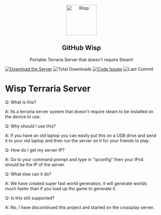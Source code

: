 <p align="center">
 <img width="100px" src="https://cdn.discordapp.com/attachments/850527489075970108/850758143524732938/Wisp_Logo.png" align="center" alt="Wisp" />
 <h2 align="center">GitHub Wisp</h2>
 <p align="center">Portable Terraria Server that doesn't require Steam!</p>
</p>

[![Download the Server](https://img.shields.io/badge/download-server-brightgreen?style=for-the-badge "Download")](https://github-releases.githubusercontent.com/373974912/631bc600-c567-11eb-91f4-4dc10cd8688b?X-Amz-Algorithm=AWS4-HMAC-SHA256&X-Amz-Credential=AKIAIWNJYAX4CSVEH53A%2F20210604%2Fus-east-1%2Fs3%2Faws4_request&X-Amz-Date=20210604T230913Z&X-Amz-Expires=300&X-Amz-Signature=2e89ed880ed8cae3fc1d26417ad40c8bae367cbd81e6e179ad797415ff1c98a1&X-Amz-SignedHeaders=host&actor_id=76829210&key_id=0&repo_id=373974912&response-content-disposition=attachment%3B%20filename%3DWindows-Wisp-Server.rar&response-content-type=application%2Foctet-stream "Download")
![Total Downloads](https://img.shields.io/github/downloads/PringleCPP/Wisp-Terraria-Server/total?style=for-the-badge)
[![Code Issues](https://img.shields.io/github/issues/PringleCPP/Wisp-Terraria-Server?color=red&label=Code%20Issues&style=for-the-badge)](https://google.com)
![Last Commit](https://img.shields.io/github/last-commit/PringleCPP/Wisp-Terraria-Server?style=for-the-badge)

# Wisp Terraria Server

Q: What is this?

A: Its a terraria server system that doesn't require steam to be installed on the device to use.

Q: Why should I use this?

A: If you have an old laptop you can easily put this on a USB drive and send it to your old laptop and then run the server on it for your friends to play.

Q: How do I get my server IP?

A: Go to your command prompt and type in "ipconfig" then your IPv4 should be the IP of the server.

Q: What else can it do?

A: We have created super fast world generation, it will generate worlds much faster than if you load up the game to generate it.

Q: Is this still supported?

A: No, I have discontinued this project and started on the crossplay server.
